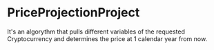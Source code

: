 # PriceProjectionProject
It's an algorythm that pulls different variables of the requested Cryptocurrency and determines the price at 1 calendar year from now.
